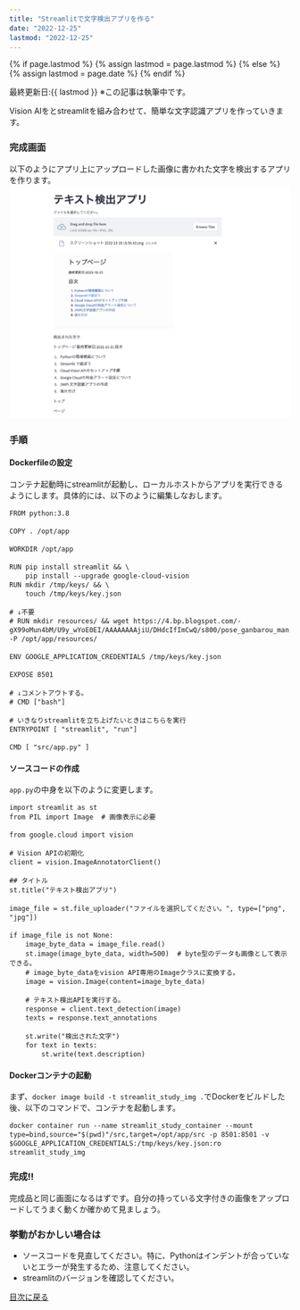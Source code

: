 ```yaml
---
title: "Streamlitで文字検出アプリを作る"
date: "2022-12-25"
lastmod: "2022-12-25"
---
```


{% if page.lastmod %}
  {% assign lastmod = page.lastmod %}
{% else %}
  {% assign lastmod = page.date %}
{% endif %}

<span class="date">最終更新日:{{ lastmod }}</span>
※この記事は執筆中です。

Vision AIをとstreamlitを組み合わせて、簡単な文字認識アプリを作っていきます。

### 完成画面

以下のようにアプリ上にアップロードした画像に書かれた文字を検出するアプリを作ります。
![3](images/ocr_app1.png)

### 手順
#### **Dockerfileの設定**
コンテナ起動時にstreamlitが起動し、ローカルホストからアプリを実行できるようにします。具体的には、以下のように編集しなおします。

```
FROM python:3.8

COPY . /opt/app

WORKDIR /opt/app

RUN pip install streamlit && \
    pip install --upgrade google-cloud-vision
RUN mkdir /tmp/keys/ && \
    touch /tmp/keys/key.json

# ↓不要
# RUN mkdir resources/ && wget https://4.bp.blogspot.com/-gX99oMun4bM/U9y_wYoE0EI/AAAAAAAAjiU/DHdcIfImCwQ/s800/pose_ganbarou_man.png -P /opt/app/resources/

ENV GOOGLE_APPLICATION_CREDENTIALS /tmp/keys/key.json

EXPOSE 8501

# ↓コメントアウトする。
# CMD ["bash"]

# いきなりstreamlitを立ち上げたいときはこちらを実行
ENTRYPOINT [ "streamlit", "run"]

CMD [ "src/app.py" ]
```

#### **ソースコードの作成**
`app.py`の中身を以下のように変更します。

```
import streamlit as st
from PIL import Image  # 画像表示に必要

from google.cloud import vision

# Vision APIの初期化
client = vision.ImageAnnotatorClient()

## タイトル
st.title("テキスト検出アプリ")

image_file = st.file_uploader("ファイルを選択してください。", type=["png", "jpg"])

if image_file is not None:
    image_byte_data = image_file.read()
    st.image(image_byte_data, width=500)  # byte型のデータも画像として表示できる。
    # image_byte_dataをvision API専用のImageクラスに変換する。
    image = vision.Image(content=image_byte_data)

    # テキスト検出APIを実行する。
    response = client.text_detection(image)
    texts = response.text_annotations

    st.write("検出された文字")
    for text in texts:
        st.write(text.description)
```

#### **Dockerコンテナの起動**
まず、`docker image build -t streamlit_study_img .`でDockerをビルドした後、以下のコマンドで、コンテナを起動します。

```
docker container run --name streamlit_study_container --mount type=bind,source="$(pwd)"/src,target=/opt/app/src -p 8501:8501 -v $GOOGLE_APPLICATION_CREDENTIALS:/tmp/keys/key.json:ro streamlit_study_img
```

### 完成!!
完成品と同じ画面になるはずです。自分の持っている文字付きの画像をアップロードしてうまく動くか確かめて見ましょう。

### 挙動がおかしい場合は
- ソースコードを見直してください。特に、Pythonはインデントが合っていないとエラーが発生するため、注意してください。
- streamlitのバージョンを確認してください。


[目次に戻る](./index.md)